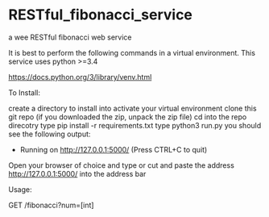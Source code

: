 # RESTful_fibonacci_service
a wee RESTful fibonacci web service

It is best to perform the following commands in a virtual environment. 
This service uses python >=3.4

https://docs.python.org/3/library/venv.html

To Install:

create a directory to install into
activate your virtual environment
clone this git repo
(if you downloaded the zip, unpack the zip file)
cd into the repo direcotry
type pip install -r requirements.txt
type python3 run.py
you should see the following output:
  * Running on http://127.0.0.1:5000/ (Press CTRL+C to quit)

Open your browser of choice and type or cut and paste the address http://127.0.0.1:5000/ into the address bar

Usage:

GET /fibonacci?num=[int]

